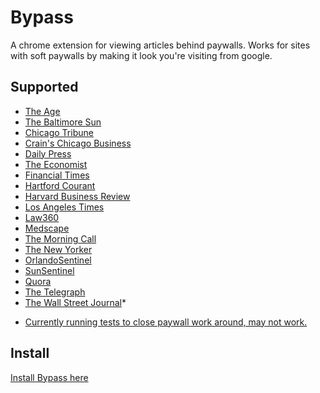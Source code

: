 # Bypass

A chrome extension for viewing articles behind paywalls. Works for sites with
soft paywalls by making it look you're visiting from google.

## Supported
- [The Age](http://theage.com.au/)
- [The Baltimore Sun](http://baltimoresun.com/)
- [Chicago Tribune](http://chicagotribune.com/)
- [Crain's Chicago Business](http://chicagobusiness.com/)
- [Daily Press](http://dailypress.com/)
- [The Economist](http://economist.com/)
- [Financial Times](http://ft.com/)
- [Hartford Courant](http://courant.com/)
- [Harvard Business Review](https://hbr.org/)
- [Los Angeles Times](http://latimes.com/)
- [Law360](http://law360.com/)
- [Medscape](http://medscape.com/)
- [The Morning Call](http://mcall.com/)
- [The New Yorker](http://newyorker.com/)
- [OrlandoSentinel](http://orlandosentinel.com/)
- [SunSentinel](http://sun-sentinel.com/)
- [Quora](http://quora.com/)
- [The Telegraph](http://telegraph.co.uk/)
- [The Wall Street Journal](http://wsj.com/)*

* [Currently running tests to close paywall work around, may not work.](http://digiday.com/publishers/wall-street-journal-paywall-google/)

## Install

[Install Bypass here](https://chrome.google.com/webstore/detail/bypass/ekfnpmbmfmlnbphalelfmiodjmbbjlmp?hl=en-US)
